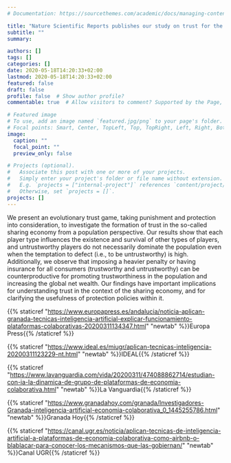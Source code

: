 ```yaml
---
# Documentation: https://sourcethemes.com/academic/docs/managing-content/

title: "Nature Scientific Reports publishes our study on trust for the sharing economy"
subtitle: ""
summary: 

authors: []
tags: []
categories: []
date: 2020-05-18T14:20:33+02:00
lastmod: 2020-05-18T14:20:33+02:00
featured: false
draft: false
profile: false  # Show author profile?
commentable: true  # Allow visitors to comment? Supported by the Page, Post, and Docs content types.

# Featured image
# To use, add an image named `featured.jpg/png` to your page's folder.
# Focal points: Smart, Center, TopLeft, Top, TopRight, Left, Right, BottomLeft, Bottom, BottomRight.
image:
  caption: ""
  focal_point: ""
  preview_only: false

# Projects (optional).
#   Associate this post with one or more of your projects.
#   Simply enter your project's folder or file name without extension.
#   E.g. `projects = ["internal-project"]` references `content/project/deep-learning/index.md`.
#   Otherwise, set `projects = []`.
projects: []
---
```



We present an evolutionary trust game, taking punishment and protection into consideration, to investigate the formation of trust in the so-called sharing economy from a population perspective. Our results show that each player type influences the existence and survival of other types of players, and untrustworthy players do not necessarily dominate the population even when the temptation to defect (i.e., to be untrustworthy) is high. Additionally, we observe that imposing a heavier penalty or having insurance for all consumers (trustworthy and untrustworthy) can be counterproductive for promoting trustworthiness in the population and increasing the global net wealth. Our findings have important implications for understanding trust in the context of the sharing economy, and for clarifying the usefulness of protection policies within it.


 {{% staticref "https://www.europapress.es/andalucia/noticia-aplican-granada-tecnicas-inteligencia-artificial-explicar-funcionamiento-plataformas-colaborativas-20200311134347.html" "newtab" %}}Europa Press{{% /staticref %}}
 
 {{% staticref "https://www.ideal.es/miugr/aplican-tecnicas-inteligencia-20200311123229-nt.html" "newtab" %}}IDEAL{{% /staticref %}}
 
 {{% staticref "https://www.lavanguardia.com/vida/20200311/474088862714/estudian-con-ia-la-dinamica-de-grupo-de-plataformas-de-economia-colaborativa.html" "newtab" %}}La Vanguardia{{% /staticref %}}
 
 {{% staticref "https://www.granadahoy.com/granada/Investigadores-Granada-inteligencia-artificial-economia-colaborativa_0_1445255786.html" "newtab" %}}Granada Hoy{{% /staticref %}}
 
 {{% staticref "https://canal.ugr.es/noticia/aplican-tecnicas-de-inteligencia-artificial-a-plataformas-de-economia-colaborativa-como-airbnb-o-blablacar-para-conocer-los-mecanismos-que-las-gobiernan/" "newtab" %}}Canal UGR{{% /staticref %}}
 

 
 
